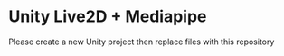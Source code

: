 # Unity Live2D + Mediapipe

Please create a new Unity project then replace files with this repository
